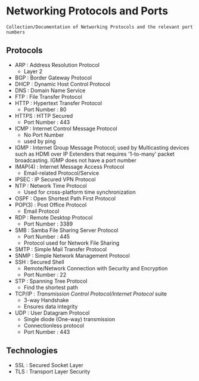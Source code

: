 # Networking Protocols and Ports

```
Collection/Documentation of Networking Protocols and the relevant port numbers
```

## Protocols
- ARP   : Address Resolution Protocol
    + Layer 2
- BGP       : Border Gateway Protocol
- DHCP      : Dynamic Host Control Protocol
- DNS       : Domain Name Service
- FTP       : File Transfer Protocol
- HTTP      : Hypertext Transfer Protocol
    + Port Number : 80
- HTTPS     : HTTP Secured
    + Port Number : 443
- ICMP      : Internet Control Message Protocol
    + No Port Number
    + used by ping
- IGMP      : Internet Group Message Protocol; used by Multicasting devices such as HDMI over IP Extenders that requires '1-to-many' packet broadcasting. IGMP does not have a port number
- IMAP(4)   : Internet Message Access Protocol
    + Email-related Protocol/Service
- IPSEC     : IP Secured VPN Protocol
- NTP       : Network Time Protocol
    + Used for cross-platform time synchronization
- OSPF      : Open Shortest Path First Protocol
- POP(3)    : Post Office Protocol
    + Email Protocol
- RDP       : Remote Desktop Protocol
    + Port Number : 3389
- SMB       : Samba File Sharing Server Protocol
    + Port Number : 445
    + Protocol used for Network File Sharing
- SMTP      : Simple Mail Transfer Protocol
- SNMP      : Simple Network Management Protocol
- SSH       : Secured Shell
    + Remote/Network Connection with Security and Encryption
    + Port Number : 22
- STP       : Spanning Tree Protocol
    + Find the shortest path
- TCP/IP    : *Transmission Control Protocol/Internet Protocol* suite
    + 3-way Handshake
    + Ensures data integrity
- UDP       : User Datagram Protocol
    + Single diode (One-way) transmission
    + Connectionless protocol
    + Port Number : 443

## Technologies
+ SSL   : Secured Socket Layer
+ TLS   : Transport Layer Security
